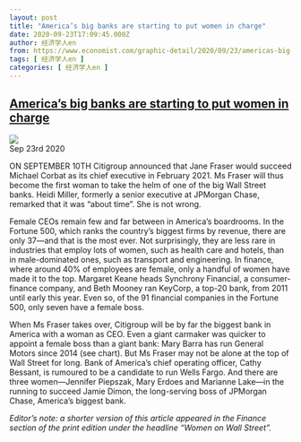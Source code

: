 ```yaml
---
layout: post
title: "America’s big banks are starting to put women in charge"
date: 2020-09-23T17:09:45.000Z
author: 经济学人en
from: https://www.economist.com/graphic-detail/2020/09/23/americas-big-banks-are-starting-to-put-women-in-charge
tags: [ 经济学人en ]
categories: [ 经济学人en ]
---
```

<!--1600880985000-->
[America’s big banks are starting to put women in charge](https://www.economist.com/graphic-detail/2020/09/23/americas-big-banks-are-starting-to-put-women-in-charge)
------

<div>
<img src="https://images.weserv.nl/?url=www.economist.com/sites/default/files/20200926_WOC662.png"/><div></div><aside ><div ><time itemscope="" itemType="http://schema.org/DateTime" dateTime="2020-09-23T00:00:00Z" >Sep 23rd 2020</time><meta itemProp="author" content="The Economist"/></div></aside><p >ON SEPTEMBER 10TH Citigroup announced that Jane Fraser would succeed Michael Corbat as its chief executive in February 2021. Ms Fraser will thus become the first woman to take the helm of one of the big Wall Street banks. Heidi Miller, formerly a senior executive at JPMorgan Chase, remarked that it was “about time”. She is not wrong.</p><p >Female CEOs remain few and far between in America’s boardrooms. In the Fortune 500, which ranks the country’s biggest firms by revenue, there are only 37—and that is the most ever. Not surprisingly, they are less rare in industries that employ lots of women, such as health care and hotels, than in male-dominated ones, such as transport and engineering. In finance, where around 40% of employees are female, only a handful of women have made it to the top. Margaret Keane heads Synchrony Financial, a consumer-finance company, and Beth Mooney ran KeyCorp, a top-20 bank, from 2011 until early this year. Even so, of the 91 financial companies in the Fortune 500, only seven have a female boss.</p><div  id="gpt-ad-slot-1" data-test-id="Inline Ad"></div><p >When Ms Fraser takes over, Citigroup will be by far the biggest bank in America with a woman as CEO. Even a giant carmaker was quicker to appoint a female boss than a giant bank: Mary Barra has run General Motors since 2014 (see chart). But Ms Fraser may not be alone at the top of Wall Street for long. Bank of America’s chief operating officer, Cathy Bessant, is rumoured to be a candidate to run Wells Fargo. And there are three women—Jennifer Piepszak, Mary Erdoes and Marianne Lake—in the running to succeed Jamie Dimon, the long-serving boss of JPMorgan Chase, America’s biggest bank.</p><p ><em>Editor’s note: a shorter version of this article appeared in the Finance section of the print edition under the headline “Women on Wall Street”.</em></p>
</div>
